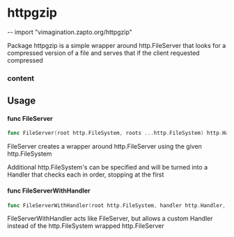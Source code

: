 # httpgzip
--
    import "vimagination.zapto.org/httpgzip"

Package httpgzip is a simple wrapper around http.FileServer that looks for a
compressed version of a file and serves that if the client requested compressed
### content

## Usage

#### func  FileServer

```go
func FileServer(root http.FileSystem, roots ...http.FileSystem) http.Handler
```
FileServer creates a wrapper around http.FileServer using the given
http.FileSystem

Additional http.FileSystem's can be specified and will be turned into a Handler
that checks each in order, stopping at the first

#### func  FileServerWithHandler

```go
func FileServerWithHandler(root http.FileSystem, handler http.Handler, roots ...http.FileSystem) http.Handler
```
FileServerWithHandler acts like FileServer, but allows a custom Handler instead
of the http.FileSystem wrapped http.FileServer

